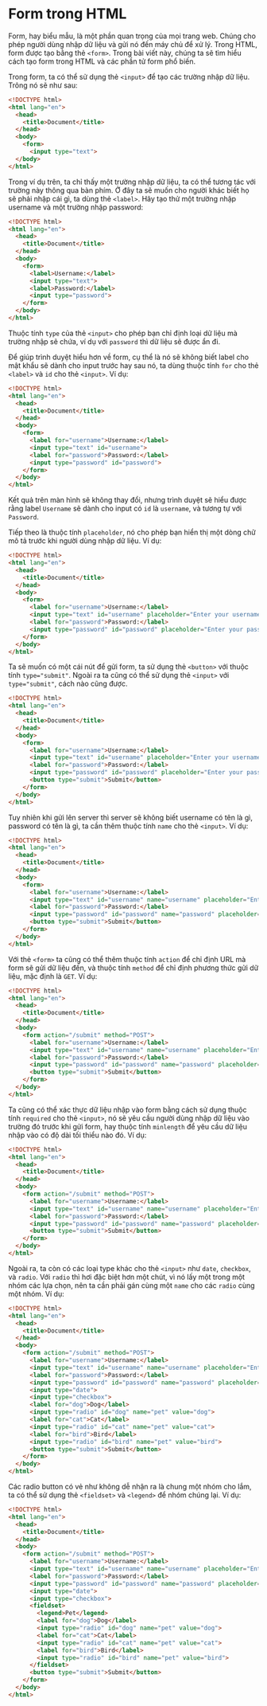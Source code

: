 # Form trong HTML

Form, hay biểu mẫu, là một phần quan trọng của mọi trang web. Chúng cho phép người dùng nhập dữ liệu và gửi nó đến máy chủ để xử lý. Trong HTML, form được tạo bằng thẻ `<form>`. Trong bài viết này, chúng ta sẽ tìm hiểu cách tạo form trong HTML và các phần tử form phổ biến.

Trong form, ta có thể sử dụng thẻ `<input>` để tạo các trường nhập dữ liệu. Trông nó sẽ như sau:

```html
<!DOCTYPE html>
<html lang="en">
  <head>
    <title>Document</title>
  </head>
  <body>
    <form>
      <input type="text">
  </body>
</html>
```
<apprun-play hide_button="true"></apprun-play>

Trong ví dụ trên, ta chỉ thấy một trường nhập dữ liệu, ta có thể tương tác với trường này thông qua bàn phím. Ở đây ta sẽ muốn cho người khác biết họ sẽ phải nhập cái gì, ta dùng thẻ `<label>`. Hãy tạo thử một trường nhập username và một trường nhập password:

```html
<!DOCTYPE html>
<html lang="en">
  <head>
    <title>Document</title>
  </head>
  <body>
    <form>
      <label>Username:</label>
      <input type="text">
      <label>Password:</label>
      <input type="password">
    </form>
  </body>
</html>
```
<apprun-play hide_button="true"></apprun-play>

Thuộc tính `type` của thẻ `<input>` cho phép bạn chỉ định loại dữ liệu mà trường nhập sẽ chứa, ví dụ với `password` thì dữ liệu sẽ được ẩn đi.

Để giúp trình duyệt hiểu hơn về form, cụ thể là nó sẽ không biết label cho mật khẩu sẽ dành cho input trước hay sau nó, ta dùng thuộc tính `for` cho thẻ `<label>` và `id` cho thẻ `<input>`. Ví dụ:

```html
<!DOCTYPE html>
<html lang="en">
  <head>
    <title>Document</title>
  </head>
  <body>
    <form>
      <label for="username">Username:</label>
      <input type="text" id="username">
      <label for="password">Password:</label>
      <input type="password" id="password">
    </form>
  </body>
</html>
```
<apprun-play hide_button="true"></apprun-play>

Kết quả trên màn hình sẽ không thay đổi, nhưng trình duyệt sẽ hiểu được rằng label `Username` sẽ dành cho input có `id` là `username`, và tương tự với `Password`.

Tiếp theo là thuộc tính `placeholder`, nó cho phép bạn hiển thị một dòng chữ mô tả trước khi người dùng nhập dữ liệu. Ví dụ:

```html
<!DOCTYPE html>
<html lang="en">
  <head>
    <title>Document</title>
  </head>
  <body>
    <form>
      <label for="username">Username:</label>
      <input type="text" id="username" placeholder="Enter your username">
      <label for="password">Password:</label>
      <input type="password" id="password" placeholder="Enter your password">
    </form>
  </body>
</html>
```
<apprun-play hide_button="true"></apprun-play>

Ta sẽ muốn có một cái nút để gửi form, ta sử dụng thẻ `<button>` với thuộc tính `type="submit"`. Ngoài ra ta cũng có thể sử dụng thẻ `<input>` với `type="submit"`, cách nào cũng được.

```html
<!DOCTYPE html>
<html lang="en">
  <head>
    <title>Document</title>
  </head>
  <body>
    <form>
      <label for="username">Username:</label>
      <input type="text" id="username" placeholder="Enter your username">
      <label for="password">Password:</label>
      <input type="password" id="password" placeholder="Enter your password">
      <button type="submit">Submit</button>
    </form>
  </body>
</html>
```
<apprun-play hide_button="true"></apprun-play>

Tuy nhiên khi gửi lên server thì server sẽ không biết username có tên là gì, password có tên là gì, ta cần thêm thuộc tính `name` cho thẻ `<input>`. Ví dụ:

```html
<!DOCTYPE html>
<html lang="en">
  <head>
    <title>Document</title>
  </head>
  <body>
    <form>
      <label for="username">Username:</label>
      <input type="text" id="username" name="username" placeholder="Enter your username">
      <label for="password">Password:</label>
      <input type="password" id="password" name="password" placeholder="Enter your password">
      <button type="submit">Submit</button>
    </form>
  </body>
</html>
```
<apprun-play hide_button="true"></apprun-play>

Với thẻ `<form>` ta cũng có thể thêm thuộc tính `action` để chỉ định URL mà form sẽ gửi dữ liệu đến, và thuộc tính `method` để chỉ định phương thức gửi dữ liệu, mặc định là `GET`. Ví dụ:

```html
<!DOCTYPE html>
<html lang="en">
  <head>
    <title>Document</title>
  </head>
  <body>
    <form action="/submit" method="POST">
      <label for="username">Username:</label>
      <input type="text" id="username" name="username" placeholder="Enter your username">
      <label for="password">Password:</label>
      <input type="password" id="password" name="password" placeholder="Enter your password">
      <button type="submit">Submit</button>
    </form>
  </body>
</html>
```
<apprun-play hide_button="true"></apprun-play>

Ta cũng có thể xác thực dữ liệu nhập vào form bằng cách sử dụng thuộc tính `required` cho thẻ `<input>`, nó sẽ yêu cầu người dùng nhập dữ liệu vào trường đó trước khi gửi form, hay thuộc tính `minlength` để yêu cầu dữ liệu nhập vào có độ dài tối thiểu nào đó. Ví dụ:

```html
<!DOCTYPE html>
<html lang="en">
  <head>
    <title>Document</title>
  </head>
  <body>
    <form action="/submit" method="POST">
      <label for="username">Username:</label>
      <input type="text" id="username" name="username" placeholder="Enter your username" required>
      <label for="password">Password:</label>
      <input type="password" id="password" name="password" placeholder="Enter your password" required minlength="6">
      <button type="submit">Submit</button>
    </form>
  </body>
</html>
```
<apprun-play hide_button="true"></apprun-play>

Ngoài ra, ta còn có các loại type khác cho thẻ `<input>` như `date`, `checkbox`, và `radio`. Với `radio` thì hơi đặc biệt hơn một chút, vì nó lấy một trong một nhóm các lựa chọn, nên ta cần phải gán cùng một `name` cho các `radio` cùng một nhóm. Ví dụ:

```html
<!DOCTYPE html>
<html lang="en">
  <head>
    <title>Document</title>
  </head>
  <body>
    <form action="/submit" method="POST">
      <label for="username">Username:</label>
      <input type="text" id="username" name="username" placeholder="Enter your username" required>
      <label for="password">Password:</label>
      <input type="password" id="password" name="password" placeholder="Enter your password" required minlength="6">
      <input type="date">
      <input type="checkbox">
      <label for="dog">Dog</label>
      <input type="radio" id="dog" name="pet" value="dog">
      <label for="cat">Cat</label>
      <input type="radio" id="cat" name="pet" value="cat">
      <label for="bird">Bird</label>
      <input type="radio" id="bird" name="pet" value="bird">
      <button type="submit">Submit</button>
    </form>
  </body>
</html>
```
<apprun-play hide_button="true"></apprun-play>

Các radio button có vẻ như không dễ nhận ra là chung một nhóm cho lắm, ta có thể sử dụng thẻ `<fieldset>` và `<legend>` để nhóm chúng lại. Ví dụ:

```html
<!DOCTYPE html>
<html lang="en">
  <head>
    <title>Document</title>
  </head>
  <body>
    <form action="/submit" method="POST">
      <label for="username">Username:</label>
      <input type="text" id="username" name="username" placeholder="Enter your username" required>
      <label for="password">Password:</label>
      <input type="password" id="password" name="password" placeholder="Enter your password" required minlength="6">
      <input type="date">
      <input type="checkbox">
      <fieldset>
        <legend>Pet</legend>
        <label for="dog">Dog</label>
        <input type="radio" id="dog" name="pet" value="dog">
        <label for="cat">Cat</label>
        <input type="radio" id="cat" name="pet" value="cat">
        <label for="bird">Bird</label>
        <input type="radio" id="bird" name="pet" value="bird">
      </fieldset>
      <button type="submit">Submit</button>
    </form>
  </body>
</html>
```
<apprun-play hide_button="true"></apprun-play>
